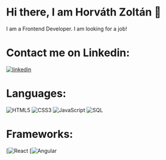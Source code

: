 # Hi there, I am Horváth Zoltán 👋
I am a Frontend Developer.
I am looking for a job!
 
 
# Contact me on Linkedin: 
[![linkedin](https://img.shields.io/badge/linkedin-0A66C2?style=for-the-badge&logo=linkedin&logoColor=white)](https://www.linkedin.com/in/zolt%C3%A1n-horv%C3%A1th-36bb83234/)

# Languages: 
![HTML5](https://img.shields.io/badge/html5-%23E34F26.svg?style=for-the-badge&logo=html5&logoColor=white) 
![CSS3](https://img.shields.io/badge/css3-%231572B6.svg?style=for-the-badge&logo=css3&logoColor=white) 
![JavaScript](https://img.shields.io/badge/javascript-%23323330.svg?style=for-the-badge&logo=javascript&logoColor=%23F7DF1E)
![SQL](https://img.shields.io/badge/SQL-blue?style=for-the-badge)


# Frameworks: 
[![React](https://img.shields.io/badge/Angular-white?style=for-the-badge&logo=Angular&logoColor=red)
[![Angular](https://img.shields.io/badge/Angular-white?style=for-the-badge&logo=Angular&logoColor=red)

